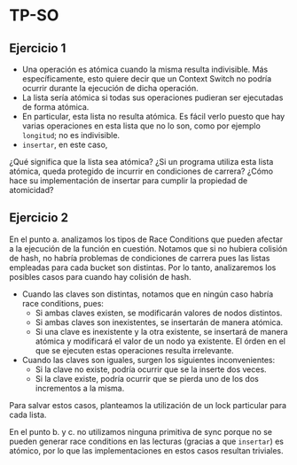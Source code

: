 # TP-SO

## Ejercicio 1

* Una operación es atómica cuando la misma resulta indivisible. Más 
específicamente, esto quiere decir que un Context Switch no podría ocurrir 
durante la ejecución de dicha operación.
* La lista sería atómica si todas sus operaciones pudieran ser ejecutadas de 
forma atómica.
* En particular, esta lista no resulta atómica. Es fácil verlo puesto que hay 
varias operaciones en esta lista que no lo son, como por ejemplo `longitud`; no
es indivisible.
* `insertar`, en este caso, 


¿Qué significa que la lista sea atómica? ¿Si un programa utiliza esta lista atómica, queda protegido de incurrir en condiciones de carrera? ¿Cómo hace su implementación de insertar para cumplir la propiedad de atomicidad?

## Ejercicio 2

En el punto a. analizamos los tipos de Race Conditions que pueden afectar a la
ejecución de la función en cuestión. Notamos que si no hubiera colisión de hash,
no habría problemas de condiciones de carrera pues las listas empleadas para
cada bucket son distintas. Por lo tanto, analizaremos los posibles casos para
cuando hay colisión de hash.

* Cuando las claves son distintas, notamos que en ningún caso habría race 
conditions, pues:
  * Si ambas claves existen, se modificarán valores de nodos distintos.
  * Si ambas claves son inexistentes, se insertarán de manera atómica.
  * Si una clave es inexistente y la otra existente, se insertará de manera 
    atómica y modificará el valor de un nodo ya existente. El órden en el que se
    ejecuten estas operaciones resulta irrelevante.
* Cuando las claves son iguales, surgen los siguientes inconvenientes:
  * Si la clave no existe, podría ocurrir que se la inserte dos veces.
  * Si la clave existe, podría ocurrir que se pierda uno de los dos incrementos
    a la misma.

Para salvar estos casos, planteamos la utilización de un lock particular para
cada lista.

En el punto b. y c. no utilizamos ninguna primitiva de sync porque no se pueden
generar race conditions en las lecturas (gracias a que `insertar`) es atómico,
por lo que las implementaciones en estos casos resultan triviales.